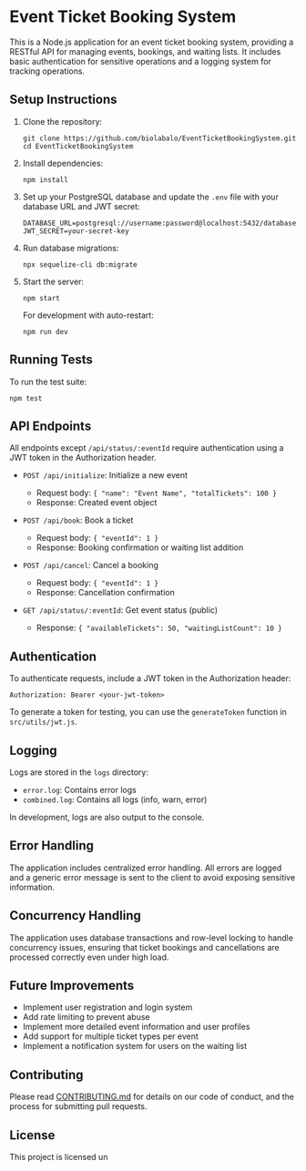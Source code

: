 # Event Ticket Booking System

This is a Node.js application for an event ticket booking system, providing a RESTful API for managing events, bookings, and waiting lists. It includes basic authentication for sensitive operations and a logging system for tracking operations.

## Setup Instructions

1. Clone the repository:
   ```
   git clone https://github.com/biolabalo/EventTicketBookingSystem.git
   cd EventTicketBookingSystem
   ```

2. Install dependencies:
   ```
   npm install
   ```

3. Set up your PostgreSQL database and update the `.env` file with your database URL and JWT secret:
   ```
   DATABASE_URL=postgresql://username:password@localhost:5432/database_name
   JWT_SECRET=your-secret-key
   ```

4. Run database migrations:
   ```
   npx sequelize-cli db:migrate
   ```

5. Start the server:
   ```
   npm start
   ```

   For development with auto-restart:
   ```
   npm run dev
   ```

## Running Tests

To run the test suite:

```
npm test
```

## API Endpoints

All endpoints except `/api/status/:eventId` require authentication using a JWT token in the Authorization header.

- `POST /api/initialize`: Initialize a new event
  - Request body: `{ "name": "Event Name", "totalTickets": 100 }`
  - Response: Created event object

- `POST /api/book`: Book a ticket
  - Request body: `{ "eventId": 1 }`
  - Response: Booking confirmation or waiting list addition

- `POST /api/cancel`: Cancel a booking
  - Request body: `{ "eventId": 1 }`
  - Response: Cancellation confirmation

- `GET /api/status/:eventId`: Get event status (public)
  - Response: `{ "availableTickets": 50, "waitingListCount": 10 }`

## Authentication

To authenticate requests, include a JWT token in the Authorization header:

```
Authorization: Bearer <your-jwt-token>
```

To generate a token for testing, you can use the `generateToken` function in `src/utils/jwt.js`.

## Logging

Logs are stored in the `logs` directory:
- `error.log`: Contains error logs
- `combined.log`: Contains all logs (info, warn, error)

In development, logs are also output to the console.

## Error Handling

The application includes centralized error handling. All errors are logged and a generic error message is sent to the client to avoid exposing sensitive information.

## Concurrency Handling

The application uses database transactions and row-level locking to handle concurrency issues, ensuring that ticket bookings and cancellations are processed correctly even under high load.

## Future Improvements

- Implement user registration and login system
- Add rate limiting to prevent abuse
- Implement more detailed event information and user profiles
- Add support for multiple ticket types per event
- Implement a notification system for users on the waiting list

## Contributing

Please read [CONTRIBUTING.md](CONTRIBUTING.md) for details on our code of conduct, and the process for submitting pull requests.

## License

This project is licensed un